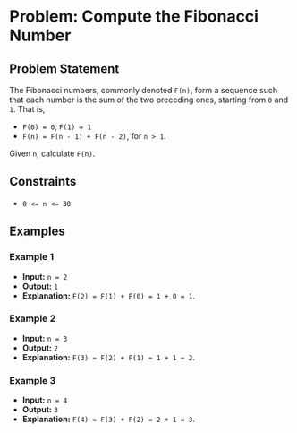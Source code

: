 # Problem: Compute the Fibonacci Number

## Problem Statement
The Fibonacci numbers, commonly denoted `F(n)`, form a sequence such that each number is the sum of the two preceding ones, starting from `0` and `1`. That is,

- `F(0) = 0`, `F(1) = 1`
- `F(n) = F(n - 1) + F(n - 2)`, for `n > 1`.

Given `n`, calculate `F(n)`.

## Constraints
- `0 <= n <= 30`

## Examples
### Example 1
- **Input:** `n = 2`
- **Output:** `1`
- **Explanation:** `F(2) = F(1) + F(0) = 1 + 0 = 1`.

### Example 2
- **Input:** `n = 3`
- **Output:** `2`
- **Explanation:** `F(3) = F(2) + F(1) = 1 + 1 = 2`.

### Example 3
- **Input:** `n = 4`
- **Output:** `3`
- **Explanation:** `F(4) = F(3) + F(2) = 2 + 1 = 3`.
